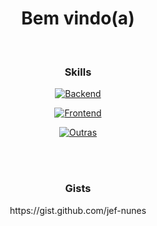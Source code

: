 <h1 align="center">Bem vindo(a)</h1><br>


<div align="center">
<h3>Skills</h3>
  
[![Backend](https://skillicons.dev/icons?i=java,spring,python,php,mysql&theme=light)](https://github.com/jef-nunes?tab=repositories)

[![Frontend](https://skillicons.dev/icons?i=html,css,js,react&theme=dark)](https://github.com/jef-nunes?tab=repositories)

[![Outras](https://skillicons.dev/icons?i=bash,docker&theme=dark)](https://github.com/jef-nunes?tab=repositories)

</div>



<br><br>

<h3 align="center">Gists</h3>
<p align="center">https://gist.github.com/jef-nunes</p>

<!--
**jef-nunes/jef-nunes** is a ✨ _special_ ✨ repository because its `README.md` (this file) appears on your GitHub profile.

Here are some ideas to get you started:

- 🔭 I’m currently working on ...
- 🌱 I’m currently learning ...
- 👯 I’m looking to collaborate on ...
- 🤔 I’m looking for help with ...
- 💬 Ask me about ...
- 📫 How to reach me: ...
- 😄 Pronouns: ...
- ⚡ Fun fact: ...
-->

